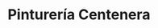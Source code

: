 ---
title: "Pinturería Centenera"
url: /ciudad-autonoma-de-buenos-aires/pintureria-centenera/
shop: Farben
---